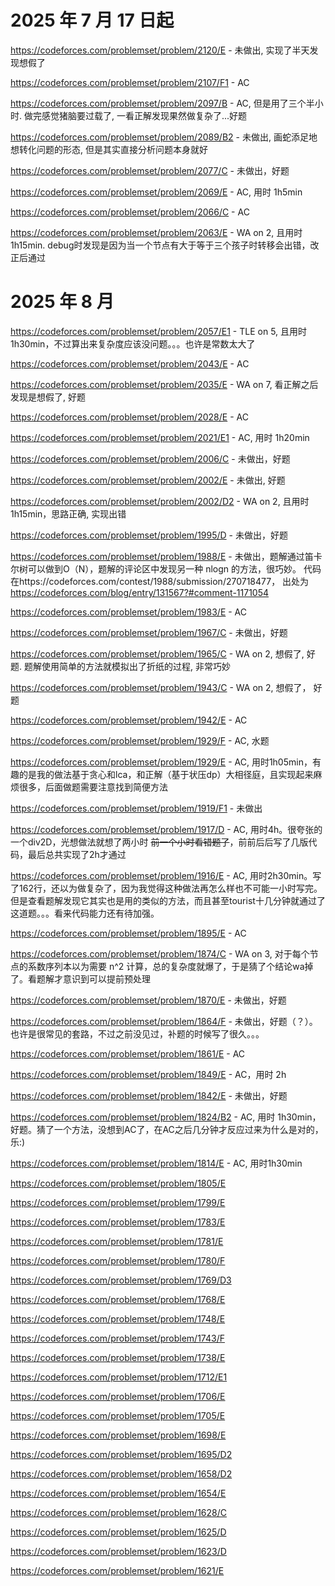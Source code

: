 # 2025 年 7 月 17 日起

https://codeforces.com/problemset/problem/2120/E - 未做出, 实现了半天发现想假了

https://codeforces.com/problemset/problem/2107/F1 - AC

https://codeforces.com/problemset/problem/2097/B - AC, 但是用了三个半小时. 做完感觉猪脑要过载了, 一看正解发现果然做复杂了...好题

https://codeforces.com/problemset/problem/2089/B2 - 未做出, 画蛇添足地想转化问题的形态, 但是其实直接分析问题本身就好

https://codeforces.com/problemset/problem/2077/C - 未做出，好题

https://codeforces.com/problemset/problem/2069/E - AC, 用时 1h5min

https://codeforces.com/problemset/problem/2066/C - AC

https://codeforces.com/problemset/problem/2063/E - WA on 2, 且用时 1h15min. debug时发现是因为当一个节点有大于等于三个孩子时转移会出错，改正后通过

# 2025 年 8 月

https://codeforces.com/problemset/problem/2057/E1 - TLE on 5, 且用时 1h30min，不过算出来复杂度应该没问题。。。也许是常数太大了

https://codeforces.com/problemset/problem/2043/E - AC

https://codeforces.com/problemset/problem/2035/E - WA on 7, 看正解之后发现是想假了, 好题

https://codeforces.com/problemset/problem/2028/E - AC

https://codeforces.com/problemset/problem/2021/E1 - AC, 用时 1h20min

https://codeforces.com/problemset/problem/2006/C - 未做出，好题

https://codeforces.com/problemset/problem/2002/E - 未做出, 好题

https://codeforces.com/problemset/problem/2002/D2 - WA on 2, 且用时 1h15min，思路正确, 实现出错

https://codeforces.com/problemset/problem/1995/D - 未做出，好题 

https://codeforces.com/problemset/problem/1988/E - 未做出，题解通过笛卡尔树可以做到O（N），题解的评论区中发现另一种 nlogn 的方法，很巧妙。 代码在https://codeforces.com/contest/1988/submission/270718477， 出处为 https://codeforces.com/blog/entry/131567?#comment-1171054

https://codeforces.com/problemset/problem/1983/E - AC

https://codeforces.com/problemset/problem/1967/C - 未做出，好题

https://codeforces.com/problemset/problem/1965/C - WA on 2, 想假了, 好题. 题解使用简单的方法就模拟出了折纸的过程, 非常巧妙

https://codeforces.com/problemset/problem/1943/C - WA on 2, 想假了， 好题

https://codeforces.com/problemset/problem/1942/E - AC

https://codeforces.com/problemset/problem/1929/F - AC, 水题

https://codeforces.com/problemset/problem/1929/E - AC, 用时1h05min，有趣的是我的做法基于贪心和lca，和正解（基于状压dp）大相径庭，且实现起来麻烦很多，后面做题需要注意找到简便方法

https://codeforces.com/problemset/problem/1919/F1 - 未做出

https://codeforces.com/problemset/problem/1917/D - AC, 用时4h。很夸张的一个div2D，光想做法就想了两小时 ~~前一个小时看错题了~~，前前后后写了几版代码，最后总共实现了2h才通过

https://codeforces.com/problemset/problem/1916/E - AC, 用时2h30min。写了162行，还以为做复杂了，因为我觉得这种做法再怎么样也不可能一小时写完。但是查看题解发现它其实也是用的类似的方法，而且甚至tourist十几分钟就通过了这道题。。。看来代码能力还有待加强。

https://codeforces.com/problemset/problem/1895/E - AC

https://codeforces.com/problemset/problem/1874/C - WA on 3, 对于每个节点的系数序列本以为需要 n^2 计算，总的复杂度就爆了，于是猜了个结论wa掉了。看题解才意识到可以提前预处理

https://codeforces.com/problemset/problem/1870/E - 未做出，好题

https://codeforces.com/problemset/problem/1864/F - 未做出，好题（？）。也许是很常见的套路，不过之前没见过，补题的时候写了很久。。。

https://codeforces.com/problemset/problem/1861/E - AC

https://codeforces.com/problemset/problem/1849/E - AC，用时 2h

https://codeforces.com/problemset/problem/1842/E - 未做出，好题

https://codeforces.com/problemset/problem/1824/B2 - AC, 用时 1h30min，好题。猜了一个方法，没想到AC了，在AC之后几分钟才反应过来为什么是对的，乐:)

https://codeforces.com/problemset/problem/1814/E - AC, 用时1h30min

https://codeforces.com/problemset/problem/1805/E

https://codeforces.com/problemset/problem/1799/E

https://codeforces.com/problemset/problem/1783/E

https://codeforces.com/problemset/problem/1781/E

https://codeforces.com/problemset/problem/1780/F

https://codeforces.com/problemset/problem/1769/D3

https://codeforces.com/problemset/problem/1768/E

https://codeforces.com/problemset/problem/1748/E

https://codeforces.com/problemset/problem/1743/F

https://codeforces.com/problemset/problem/1738/E

https://codeforces.com/problemset/problem/1712/E1

https://codeforces.com/problemset/problem/1706/E

https://codeforces.com/problemset/problem/1705/E

https://codeforces.com/problemset/problem/1698/E

https://codeforces.com/problemset/problem/1695/D2

https://codeforces.com/problemset/problem/1658/D2

https://codeforces.com/problemset/problem/1654/E

https://codeforces.com/problemset/problem/1628/C

https://codeforces.com/problemset/problem/1625/D

https://codeforces.com/problemset/problem/1623/D

https://codeforces.com/problemset/problem/1621/E